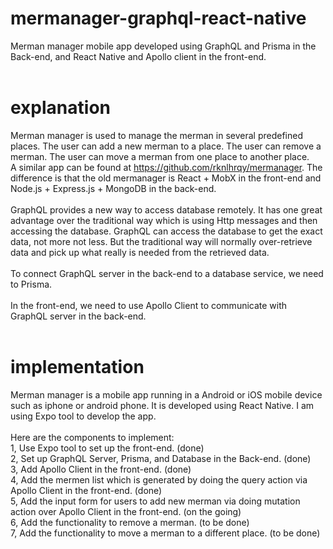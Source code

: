 # mermanager-graphql-react-native
Merman manager mobile app developed using GraphQL and Prisma in the Back-end, and React Native and Apollo client in the front-end.<br>
<br>
# explanation
Merman manager is used to manage the merman in several predefined places. The user can add a new merman to a place. The user can remove a merman. The user can move a merman from one place to another place.<br>
A similar app can be found at https://github.com/rknlhrqy/mermanager. The difference is that the old mermanager is React + MobX in the front-end and Node.js + Express.js + MongoDB in the back-end. <br>
<br>
GraphQL provides a new way to access database remotely. It has one great advantage over the traditional way which is using Http messages and then accessing the database. GraphQL can access the database to get the exact data, not more not less. But the traditional way will normally over-retrieve data and pick up what really is needed from the retrieved data.<br>
<br>
To connect GraphQL server in the back-end to a database service, we need to Prisma.<br>
<br>
In the front-end, we need to use Apollo Client to communicate with GraphQL server in the back-end.<br>
<br>
# implementation
Merman manager is a mobile app running in a Android or iOS mobile device such as iphone or android phone. It is developed using React Native. I am using Expo tool to develop the app.<br>
<br>
Here are the components to implement:<br>
1, Use Expo tool to set up the front-end. (done)<br>
2, Set up GraphQL Server, Prisma, and Database in the Back-end. (done)<br>
3, Add Apollo Client in the front-end. (done)<br>
4, Add the mermen list which is generated by doing the query action via Apollo Client in the front-end. (done)<br>
5, Add the input form for users to add new merman via doing mutation action over Apollo Client in the front-end. (on the going)<br>
6, Add the functionality to remove a merman. (to be done)<br>
7, Add the functionality to move a merman to a different place. (to be done)<br>


